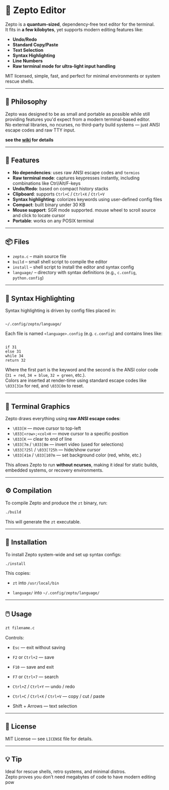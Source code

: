 # 🧬 Zepto Editor

Zepto is a **quantum-sized**, dependency-free text editor for the terminal.  
It fits in **a few kilobytes**, yet supports modern editing features like:

- **Undo/Redo**
- **Standard Copy/Paste**
- **Text Selection**
- **Syntax Highlighting**
- **Line Numbers**
- **Raw terminal mode for ultra-light input handling**

MIT licensed, simple, fast, and perfect for minimal environments or system rescue shells.

---

## 🧠 Philosophy

Zepto was designed to be as small and portable as possible while still providing features you'd expect from a modern terminal-based editor.  
No external libraries, no ncurses, no third-party build systems — just ANSI escape codes and raw TTY input.

**see the [wiki](https://github.com/vroby65/zepto/wiki) for details**

---

## 🔧 Features

- **No dependencies**: uses raw ANSI escape codes and `termios`
- **Raw terminal mode**: captures keypresses instantly, including combinations like Ctrl/Alt/F-keys
- **Undo/Redo**: based on compact history stacks
- **Clipboard**: supports `Ctrl+C` / `Ctrl+X` / `Ctrl+V`
- **Syntax highlighting**: colorizes keywords using user-defined config files
- **Compact**: built binary under 30 KB
- **Mouse support**: SGR mode supported. mouse wheel to scroll source and click to locate cursor
- **Portable**: works on any POSIX terminal

---

## 📦 Files

- `zepto.c` – main source file
- `build` – small shell script to compile the editor
- `install` – shell script to install the editor and syntax config
- `language/` – directory with syntax definitions (e.g., `c.config`, `python.config`)

---

## 🧾 Syntax Highlighting

Syntax highlighting is driven by config files placed in:
```

~/.config/zepto/language/

```
Each file is named `<language>.config` (e.g. `c.config`) and contains lines like:
```

if 31  
else 31  
while 34  
return 32

```
Where the first part is the keyword and the second is the ANSI color code (`31 = red`, `34 = blue`, `32 = green`, etc.).  
Colors are inserted at render-time using standard escape codes like `\033[31m` for red, and `\033[0m` to reset.

---

## 🎨 Terminal Graphics

Zepto draws everything using **raw ANSI escape codes**:

- `\033[H` — move cursor to top-left
- `\033[<row>;<col>H` — move cursor to a specific position
- `\033[K` — clear to end of line
- `\033[7m` / `\033[0m` — invert video (used for selections)
- `\033[?25l` / `\033[?25h` — hide/show cursor
- `\033[41m` / `\033[107m` — set background color (red, white, etc.)

This allows Zepto to run **without ncurses**, making it ideal for static builds, embedded systems, or recovery environments.

---

## ⚙️ Compilation

To compile Zepto and produce the `zt` binary, run:

```bash
./build
```

This will generate the `zt` executable.

---

## 🧱 Installation

To install Zepto system-wide and set up syntax configs:

```bash
./install
```

This copies:

- `zt` into `/usr/local/bin`

- `language/` into `~/.config/zepto/language/`

---

## 🖱️ Usage

```bash
zt filename.c
```

Controls:

- `Esc` — exit without saving

- `F2` or `Ctrl+2` — save

- `F10` — save and exit

- `F7` or `Ctrl+7` — search

- `Ctrl+Z` / `Ctrl+Y` — undo / redo

- `Ctrl+C` / `Ctrl+X` / `Ctrl+V` — copy / cut / paste

- Shift + Arrows — text selection

---

## 🪪 License

MIT License — see `LICENSE` file for details.

---

## 💡 Tip

Ideal for rescue shells, retro systems, and minimal distros.  
Zepto proves you don’t need megabytes of code to have modern editing pow

